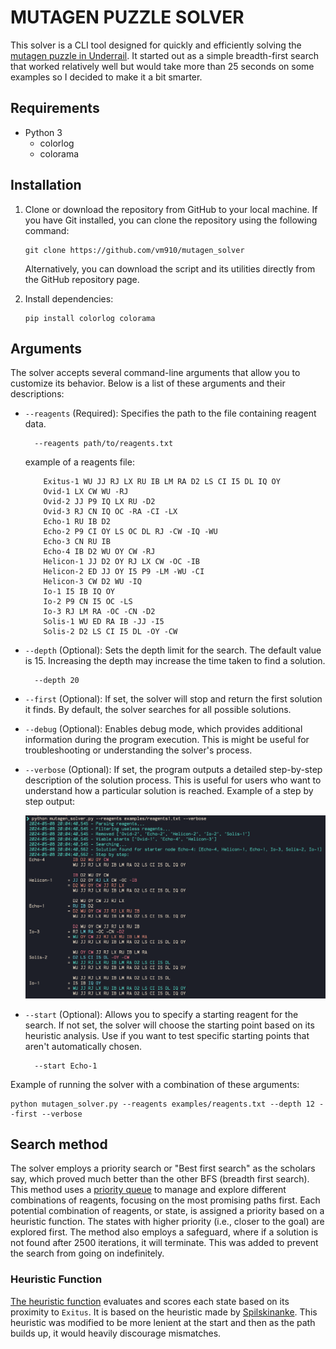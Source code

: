 # MUTAGEN PUZZLE SOLVER

This solver is a CLI tool designed for quickly and efficiently solving the [mutagen puzzle in Underrail](https://www.stygiansoftware.com/wiki/index.php?title=Mutagen_Puzzle). It started out as a simple breadth-first search that worked relatively well but would take more than 25 seconds on some examples so I decided to make it a bit smarter.

## Requirements

- Python 3
  - colorlog
  - colorama

## Installation

1.  Clone or download the repository from GitHub to your local machine. If you have Git installed, you can clone the repository using the following command:

        git clone https://github.com/vm910/mutagen_solver

    Alternatively, you can download the script and its utilities directly from the GitHub repository page.

2.  Install dependencies:

        pip install colorlog colorama

## Arguments

The solver accepts several command-line arguments that allow you to customize its behavior. Below is a list of these arguments and their descriptions:

- `--reagents` (Required): Specifies the path to the file containing reagent data.

        --reagents path/to/reagents.txt

  example of a reagents file:

  ```
      Exitus-1 WU JJ RJ LX RU IB LM RA D2 LS CI I5 DL IQ OY
      Ovid-1 LX CW WU -RJ
      Ovid-2 JJ P9 IQ LX RU -D2
      Ovid-3 RJ CN IQ OC -RA -CI -LX
      Echo-1 RU IB D2
      Echo-2 P9 CI OY LS OC DL RJ -CW -IQ -WU
      Echo-3 CN RU IB
      Echo-4 IB D2 WU OY CW -RJ
      Helicon-1 JJ D2 OY RJ LX CW -OC -IB
      Helicon-2 ED JJ OY I5 P9 -LM -WU -CI
      Helicon-3 CW D2 WU -IQ
      Io-1 I5 IB IQ OY
      Io-2 P9 CN I5 OC -LS
      Io-3 RJ LM RA -OC -CN -D2
      Solis-1 WU ED RA IB -JJ -I5
      Solis-2 D2 LS CI I5 DL -OY -CW
  ```

- `--depth` (Optional): Sets the depth limit for the search. The default value is 15. Increasing the depth may increase the time taken to find a solution.

        --depth 20

- `--first` (Optional): If set, the solver will stop and return the first solution it finds. By default, the solver searches for all possible solutions.

- `--debug` (Optional): Enables debug mode, which provides additional information during the program execution. This is might be useful for troubleshooting or understanding the solver's process.

- `--verbose` (Optional): If set, the program outputs a detailed step-by-step description of the solution process. This is useful for users who want to understand how a particular solution is reached. Example of a step by step output:

  ![Mutagen Puzzle Example](imgs/image.png "Mutagen Puzzle")

- `--start` (Optional): Allows you to specify a starting reagent for the search. If not set, the solver will choose the starting point based on its heuristic analysis. Use if you want to test specific starting points that aren't automatically chosen.

        --start Echo-1

Example of running the solver with a combination of these arguments:

    python mutagen_solver.py --reagents examples/reagents.txt --depth 12 --first --verbose

## Search method

The solver employs a priority search or "Best first search" as the scholars say, which proved much better than the other BFS (breadth first search). This method uses a [priority queue](https://docs.python.org/3/library/heapq.html) to manage and explore different combinations of reagents, focusing on the most promising paths first. Each potential combination of reagents, or state, is assigned a priority based on a heuristic function. The states with higher priority (i.e., closer to the goal) are explored first. The method also employs a safeguard, where if a solution is not found after 2500 iterations, it will terminate. This was added to prevent the search from going on indefinitely.

### Heuristic Function

[The heuristic function](https://github.com/vm910/mutagen_solver/blob/master/utils.py#L134C1-L146C17) evaluates and scores each state based on its proximity to `Exitus`. It is based on the heuristic made by [Spilskinanke](https://github.com/Spilskinanke/Mutagen-Solver/blob/main/src/mutagen.adb#L144C1-L168C22). This heuristic was modified to be more lenient at the start and then as the path builds up, it would heavily discourage mismatches.
